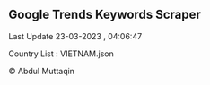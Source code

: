 

## Google Trends Keywords Scraper 
 
Last Update 23-03-2023 , 04:06:47

Country List :
VIETNAM.json



© Abdul Muttaqin 
